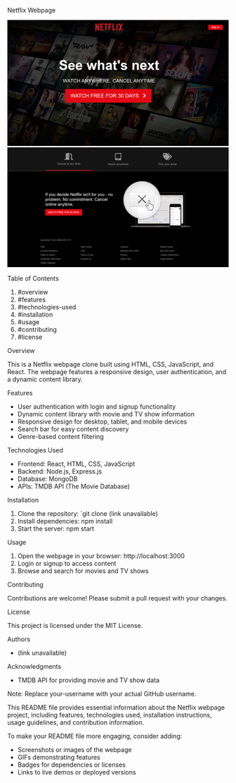 Netflix Webpage

![Image Description](Netflix-1.png)
![Image Description](Netflix-2.png)



Table of Contents

1. #overview
2. #features
3. #technologies-used
4. #installation
5. #usage
6. #contributing
7. #license


Overview


This is a Netflix webpage clone built using HTML, CSS, JavaScript, and React. The webpage features a responsive design, user authentication, and a dynamic content library.


Features


- User authentication with login and signup functionality
- Dynamic content library with movie and TV show information
- Responsive design for desktop, tablet, and mobile devices
- Search bar for easy content discovery
- Genre-based content filtering


Technologies Used


- Frontend: React, HTML, CSS, JavaScript
- Backend: Node.js, Express.js
- Database: MongoDB
- APIs: TMDB API (The Movie Database)


Installation


1. Clone the repository: `git clone (link unavailable)
2. Install dependencies: npm install
3. Start the server: npm start


Usage


1. Open the webpage in your browser: http://localhost:3000
2. Login or signup to access content
3. Browse and search for movies and TV shows


Contributing


Contributions are welcome! Please submit a pull request with your changes.


License


This project is licensed under the MIT License.


Authors


- (link unavailable)


Acknowledgments


- TMDB API for providing movie and TV show data


Note: Replace your-username with your actual GitHub username.


This README file provides essential information about the Netflix webpage project, including features, technologies used, installation instructions, usage guidelines, and contribution information.


To make your README file more engaging, consider adding:


- Screenshots or images of the webpage
- GIFs demonstrating features
- Badges for dependencies or licenses
- Links to live demos or deployed versions
